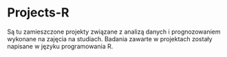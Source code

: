 # Projects-R

Są tu zamieszczone projekty związane z analizą danych i prognozowaniem wykonane na zajęcia na studiach. Badania zawarte w projektach zostały napisane w języku programowania R.
